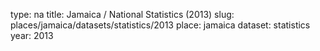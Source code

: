 type: na
title: Jamaica / National Statistics (2013)
slug: places/jamaica/datasets/statistics/2013
place: jamaica
dataset: statistics
year: 2013
